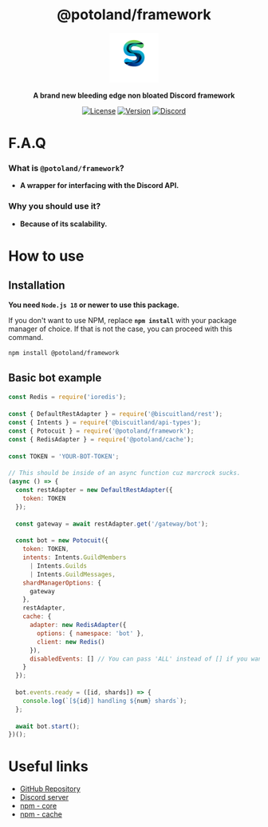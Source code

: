 <div align='center'>

  # **@potoland/framework**

  <img src="https://github.com/potoland/potocuit/raw/main/assets/icon.png" alt="potocuit" width="100px" />
  
  **A brand new bleeding edge non bloated Discord framework**

  [![License](https://img.shields.io/npm/l/@potoland/framework?style=flat-square&logo=apache&color=white)](https://github.com/potoland/potocuit/blob/main/LICENSE)
  [![Version](https://img.shields.io/npm/v/@potoland/framework?color=%23ff0000&logo=npm&style=flat-square)](https://www.npmjs.com/package/@potoland/framework)
  [![Discord](https://img.shields.io/discord/973427352560365658?color=%23406da2&label=support&logo=discord&style=flat-square)](https://discord.com/invite/XNw2RZFzaP)

</div>

# F.A.Q

### What is `@potoland/framework`?
- **A wrapper for interfacing with the Discord API.**

### Why you should use it?
- **Because of its scalability.**

# How to use

## Installation

**You need `Node.js 18` or newer to use this package.**

If you don't want to use NPM, replace **`npm install`** with your package manager of choice. If that is not the case, you can proceed with this command.

```sh
npm install @potoland/framework
```

## Basic bot example

```js
const Redis = require('ioredis');

const { DefaultRestAdapter } = require('@biscuitland/rest');
const { Intents } = require('@biscuitland/api-types');
const { Potocuit } = require('@potoland/framework');
const { RedisAdapter } = require('@potoland/cache');

const TOKEN = 'YOUR-BOT-TOKEN';

// This should be inside of an async function cuz marcrock sucks.
(async () => {
  const restAdapter = new DefaultRestAdapter({
    token: TOKEN
  });

  const gateway = await restAdapter.get('/gateway/bot');
  
  const bot = new Potocuit({
    token: TOKEN,
    intents: Intents.GuildMembers
      | Intents.Guilds
      | Intents.GuildMessages,
    shardManagerOptions: {
      gateway
    },
    restAdapter,
    cache: {
      adapter: new RedisAdapter({
        options: { namespace: 'bot' },
        client: new Redis()
      }),
      disabledEvents: [] // You can pass 'ALL' instead of [] if you want to disable all events.
    }
  });

  bot.events.ready = ([id, shards]) => {
    console.log(`[${id}] handling ${num} shards`);
  };

  await bot.start();
})();
```

# Useful links

- [GitHub Repository](https://github.com/potoland/potocuit)
- [Discord server](https://discord.com/invite/XNw2RZFzaP)
- [npm - core](https://www.npmjs.com/package/@potoland/framework)
- [npm - cache](https://www.npmjs.com/package/@potoland/cache)
